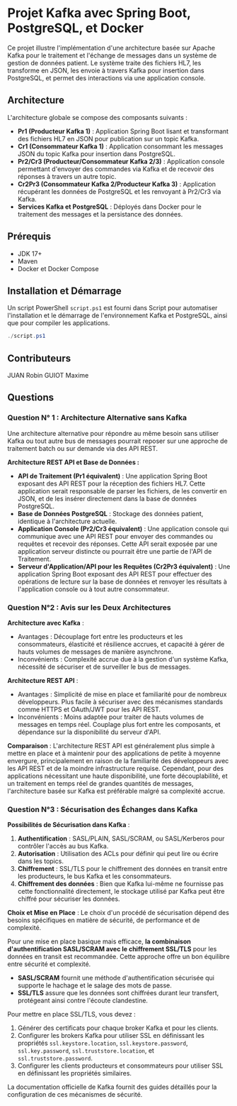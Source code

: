 # Projet Kafka avec Spring Boot, PostgreSQL, et Docker

Ce projet illustre l'implémentation d'une architecture basée sur Apache Kafka pour le traitement et l'échange de messages dans un système de gestion de données patient. Le système traite des fichiers HL7, les transforme en JSON, les envoie à travers Kafka pour insertion dans PostgreSQL, et permet des interactions via une application console.

## Architecture

L'architecture globale se compose des composants suivants :

- **Pr1 (Producteur Kafka 1)** : Application Spring Boot lisant et transformant des fichiers HL7 en JSON pour publication sur un topic Kafka.
- **Cr1 (Consommateur Kafka 1)** : Application consommant les messages JSON du topic Kafka pour insertion dans PostgreSQL.
- **Pr2/Cr3 (Producteur/Consommateur Kafka 2/3)** : Application console permettant d'envoyer des commandes via Kafka et de recevoir des réponses à travers un autre topic.
- **Cr2Pr3 (Consommateur Kafka 2/Producteur Kafka 3)** : Application récupérant les données de PostgreSQL et les renvoyant à Pr2/Cr3 via Kafka.
- **Services Kafka et PostgreSQL** : Déployés dans Docker pour le traitement des messages et la persistance des données.

## Prérequis

- JDK 17+
- Maven
- Docker et Docker Compose

## Installation et Démarrage

Un script PowerShell `script.ps1` est fourni dans Script pour automatiser l'installation et le démarrage de l'environnement Kafka et PostgreSQL, ainsi que pour compiler les applications.

```powershell
./script.ps1
```

## Contributeurs 
JUAN Robin
GUIOT Maxime

## Questions 
### Question N° 1 : Architecture Alternative sans Kafka

Une architecture alternative pour répondre au même besoin sans utiliser Kafka ou tout autre bus de messages pourrait reposer sur une approche de traitement batch ou sur demande via des API REST.

**Architecture REST API et Base de Données :**

- **API de Traitement (Pr1 équivalent)** : Une application Spring Boot exposant des API REST pour la réception des fichiers HL7. Cette application serait responsable de parser les fichiers, de les convertir en JSON, et de les insérer directement dans la base de données PostgreSQL.
- **Base de Données PostgreSQL** : Stockage des données patient, identique à l'architecture actuelle.
- **Application Console (Pr2/Cr3 équivalent)** : Une application console qui communique avec une API REST pour envoyer des commandes ou requêtes et recevoir des réponses. Cette API serait exposée par une application serveur distincte ou pourrait être une partie de l'API de Traitement.
- **Serveur d'Application/API pour les Requêtes (Cr2Pr3 équivalent)** : Une application Spring Boot exposant des API REST pour effectuer des opérations de lecture sur la base de données et renvoyer les résultats à l'application console ou à tout autre consommateur.

### Question N°2 : Avis sur les Deux Architectures

**Architecture avec Kafka** :
- Avantages : Découplage fort entre les producteurs et les consommateurs, élasticité et résilience accrues, et capacité à gérer de hauts volumes de messages de manière asynchrone.
- Inconvénients : Complexité accrue due à la gestion d'un système Kafka, nécessité de sécuriser et de surveiller le bus de messages.

**Architecture REST API** :
- Avantages : Simplicité de mise en place et familiarité pour de nombreux développeurs. Plus facile à sécuriser avec des mécanismes standards comme HTTPS et OAuth/JWT pour les API REST.
- Inconvénients : Moins adaptée pour traiter de hauts volumes de messages en temps réel. Couplage plus fort entre les composants, et dépendance sur la disponibilité du serveur d'API.

**Comparaison** : L'architecture REST API est généralement plus simple à mettre en place et à maintenir pour des applications de petite à moyenne envergure, principalement en raison de la familiarité des développeurs avec les API REST et de la moindre infrastructure requise. Cependant, pour des applications nécessitant une haute disponibilité, une forte découplabilité, et un traitement en temps réel de grandes quantités de messages, l'architecture basée sur Kafka est préférable malgré sa complexité accrue.

### Question N°3 : Sécurisation des Échanges dans Kafka

**Possibilités de Sécurisation dans Kafka** :
1. **Authentification** : SASL/PLAIN, SASL/SCRAM, ou SASL/Kerberos pour contrôler l'accès au bus Kafka.
2. **Autorisation** : Utilisation des ACLs pour définir qui peut lire ou écrire dans les topics.
3. **Chiffrement** : SSL/TLS pour le chiffrement des données en transit entre les producteurs, le bus Kafka et les consommateurs.
4. **Chiffrement des données** : Bien que Kafka lui-même ne fournisse pas cette fonctionnalité directement, le stockage utilisé par Kafka peut être chiffré pour sécuriser les données.

**Choix et Mise en Place** :
Le choix d'un procédé de sécurisation dépend des besoins spécifiques en matière de sécurité, de performance et de complexité.

Pour une mise en place basique mais efficace, **la combinaison d'authentification SASL/SCRAM avec le chiffrement SSL/TLS** pour les données en transit est recommandée. Cette approche offre un bon équilibre entre sécurité et complexité.

- **SASL/SCRAM** fournit une méthode d'authentification sécurisée qui supporte le hachage et le salage des mots de passe.
- **SSL/TLS** assure que les données sont chiffrées durant leur transfert, protégeant ainsi contre l'écoute clandestine.

Pour mettre en place SSL/TLS, vous devez :
1. Générer des certificats pour chaque broker Kafka et pour les clients.
2. Configurer les brokers Kafka pour utiliser SSL en définissant les propriétés `ssl.keystore.location`, `ssl.keystore.password`, `ssl.key.password`, `ssl.truststore.location`, et `ssl.truststore.password`.
3. Configurer les clients producteurs et consommateurs pour utiliser SSL en définissant les propriétés similaires.

La documentation officielle de Kafka fournit des guides détaillés pour la configuration de ces mécanismes de sécurité.

